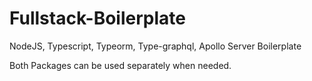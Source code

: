 # Fullstack-Boilerplate
NodeJS, Typescript, Typeorm, Type-graphql, Apollo Server Boilerplate


Both Packages can be used separately when needed.

